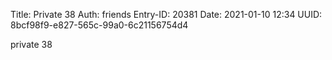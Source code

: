 Title: Private 38
Auth: friends
Entry-ID: 20381
Date: 2021-01-10 12:34
UUID: 8bcf98f9-e827-565c-99a0-6c21156754d4

private 38
